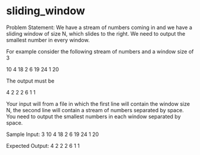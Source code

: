 sliding_window
==============
Problem Statement:
We have a stream of numbers coming in and we have a sliding window of size N, which slides to the right. We need to output the smallest number in every window.

For example consider the following stream of numbers and a window size of 3

10 4 18 2 6 19 24 1 20

The output must be

4 2 2 2 6 1 1

Your input will from a file in which the first line will contain the window size N, the second line will contain a stream of numbers separated by space. You need to output the smallest numbers in each window separated by space.

Sample Input:
3
10 4 18 2 6 19 24 1 20

Expected Output:
4 2 2 2 6 1 1